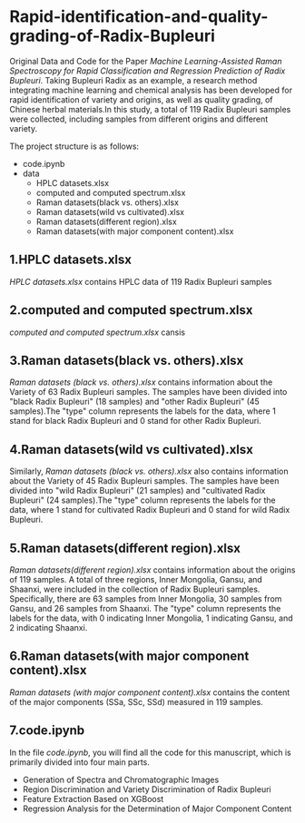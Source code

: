 # Rapid-identification-and-quality-grading-of-Radix-Bupleuri
Original Data and Code for the Paper _Machine Learning-Assisted Raman Spectroscopy for Rapid Classification and Regression Prediction of Radix Bupleuri_.
Taking Bupleuri Radix as an example, a research method integrating machine learning and chemical analysis has been developed for rapid identification of variety and origins, as well as quality grading, of Chinese herbal materials.In this study, a total of 119 Radix Bupleuri samples were collected, including samples from different origins and different variety.

The project structure is as follows:
* code.ipynb
* data
    * HPLC datasets.xlsx
    * computed and computed spectrum.xlsx
    * Raman datasets(black vs. others).xlsx
    * Raman datasets(wild vs cultivated).xlsx
    * Raman datasets(different region).xlsx
    * Raman datasets(with major component content).xlsx

## 1.HPLC datasets.xlsx
_HPLC datasets.xlsx_ contains HPLC data of 119 Radix Bupleuri samples

## 2.computed and computed spectrum.xlsx
_computed and computed spectrum.xlsx_ cansis

## 3.Raman datasets(black vs. others).xlsx
_Raman datasets (black vs. others).xlsx_ contains information about the Variety of 63 Radix Bupleuri samples. The samples have been divided into "black Radix Bupleuri" (18 samples) and "other Radix Bupleuri" (45 samples).The "type" column represents the labels for the data, where 1 stand for black Radix Bupleuri and 0 stand for other Radix Bupleuri.

## 4.Raman datasets(wild vs cultivated).xlsx
Similarly, _Raman datasets (black vs. others).xlsx_ also contains information about the Variety of 45 Radix Bupleuri samples. The samples have been divided into "wild Radix Bupleuri" (21 samples) and "cultivated Radix Bupleuri" (24 samples).The "type" column represents the labels for the data, where 1 stand for cultivated Radix Bupleuri and 0 stand for wild Radix Bupleuri.

## 5.Raman datasets(different region).xlsx
_Raman datasets(different region).xlsx_ contains information about the origins of 119 samples. A total of three regions, Inner Mongolia, Gansu, and Shaanxi, were included in the collection of Radix Bupleuri samples. Specifically, there are 63 samples from Inner Mongolia, 30 samples from Gansu, and 26 samples from Shaanxi. The "type" column represents the labels for the data, with 0 indicating Inner Mongolia, 1 indicating Gansu, and 2 indicating Shaanxi.

## 6.Raman datasets(with major component content).xlsx
_Raman datasets (with major component content).xlsx_ contains the content of the major components (SSa, SSc, SSd) measured in 119 samples.

## 7.code.ipynb
In the file _code.ipynb_, you will find all the code for this manuscript, which is primarily divided into four main parts.
* Generation of Spectra and Chromatographic Images<br/>
* Region Discrimination and Variety Discrimination of Radix Bupleuri<br/>
* Feature Extraction Based on XGBoost<br/>
* Regression Analysis for the Determination of Major Component Content
